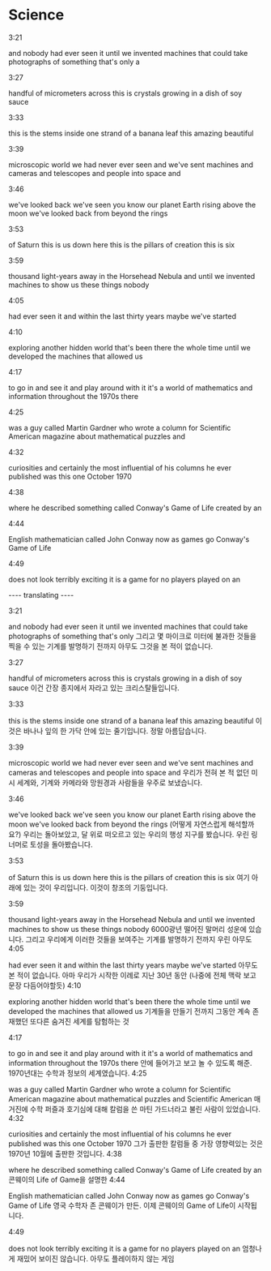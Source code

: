 # Science

3:21

and nobody had ever seen it until we invented machines that could take photographs of something that's only a

3:27

handful of micrometers across this is crystals growing in a dish of soy sauce

3:33

this is the stems inside one strand of a banana leaf this amazing beautiful

3:39

microscopic world we had never ever seen and we've sent machines and cameras and telescopes and people into space and

3:46

we've looked back we've seen you know our planet Earth rising above the moon we've looked back from beyond the rings

3:53

of Saturn this is us down here this is the pillars of creation this is six

3:59

thousand light-years away in the Horsehead Nebula and until we invented machines to show us these things nobody

4:05

had ever seen it and within the last thirty years maybe we've started

4:10

exploring another hidden world that's been there the whole time until we developed the machines that allowed us

4:17

to go in and see it and play around with it it's a world of mathematics and information throughout the 1970s there

4:25

was a guy called Martin Gardner who wrote a column for Scientific American magazine about mathematical puzzles and

4:32

curiosities and certainly the most influential of his columns he ever published was this one October 1970

4:38

where he described something called Conway's Game of Life created by an

4:44

English mathematician called John Conway now as games go Conway's Game of Life



4:49

does not look terribly exciting it is a game for no players played on an




---- translating ----


3:21

and nobody had ever seen it until we invented machines that could take photographs of something that's only 
그리고 몇 마이크로 미터에 불과한 것들을 찍을 수 있는 기계를 발명하기 전까지 아무도 그것을 본 적이 없습니다.

3:27

handful of micrometers across this is crystals growing in a dish of soy sauce
이건 간장 종지에서 자라고 있는 크리스탈들입니다.

3:33

this is the stems inside one strand of a banana leaf this amazing beautiful
이것은 바나나 잎의 한 가닥 안에 있는 줄기입니다. 정말 아름답습니다.

3:39

microscopic world we had never ever seen and we've sent machines and cameras and telescopes and people into space and
우리가 전혀 본 적 없던 미시 세계와, 기계와 카메라와 망원경과 사람들을 우주로 보냈습니다.

3:46

we've looked back we've seen you know our planet Earth rising above the moon we've looked back from beyond the rings
(어떻게 자연스럽게 해석할까요?) 우리는 돌아보았고, 달 위로 떠오르고 있는 우리의 행성 지구를 봤습니다. 우린 링 너머로 토성을 돌아봤습니다.

3:53

of Saturn this is us down here this is the pillars of creation this is six
여기 아래에 있는 것이 우리입니다. 이것이 창조의 기둥입니다. 

3:59

thousand light-years away in the Horsehead Nebula and until we invented machines to show us these things nobody
6000광년 떨어진 말머리 성운에 있습니다. 그리고 우리에게 이러한 것들을 보여주는 기계를 발명하기 전까지 우린 아무도
4:05

had ever seen it and within the last thirty years maybe we've started
아무도 본 적이 없습니다. 아마 우리가 시작한 이례로 지난 30년 동안 (나중에 전체 맥락 보고 문장 다듬어야할듯)
4:10

exploring another hidden world that's been there the whole time until we developed the machines that allowed us
기계들을 만들기 전까지 그동안 계속 존재했던 또다른 숨겨진 세계를 탐험하는 것

4:17

to go in and see it and play around with it it's a world of mathematics and information throughout the 1970s there
안에 들어가고 보고 놀 수 있도록 해준. 1970년대는 수학과 정보의 세계였습니다. 
4:25

was a guy called Martin Gardner who wrote a column for Scientific American magazine about mathematical puzzles and
Scientific American 매거진에 수학 퍼즐과 호기심에 대해 칼럼을 쓴 마틴 가드너라고 불린 사람이 있었습니다.
4:32

curiosities and certainly the most influential of his columns he ever published was this one October 1970
그가 출판한 칼럼들 중 가장 영향력있는 것은 1970년 10월에 출판한 것입니다.
4:38

where he described something called Conway's Game of Life created by an
콘웨이의 Life of Game을 설명한 
4:44

English mathematician called John Conway now as games go Conway's Game of Life
영국 수학자 존 콘웨이가 만든. 이제 콘웨이의 Game of Life이 시작됩니다. 


4:49

does not look terribly exciting it is a game for no players played on an
엄청나게 재밌어 보이진 않습니다. 아무도 플레이하지 않는 게임
